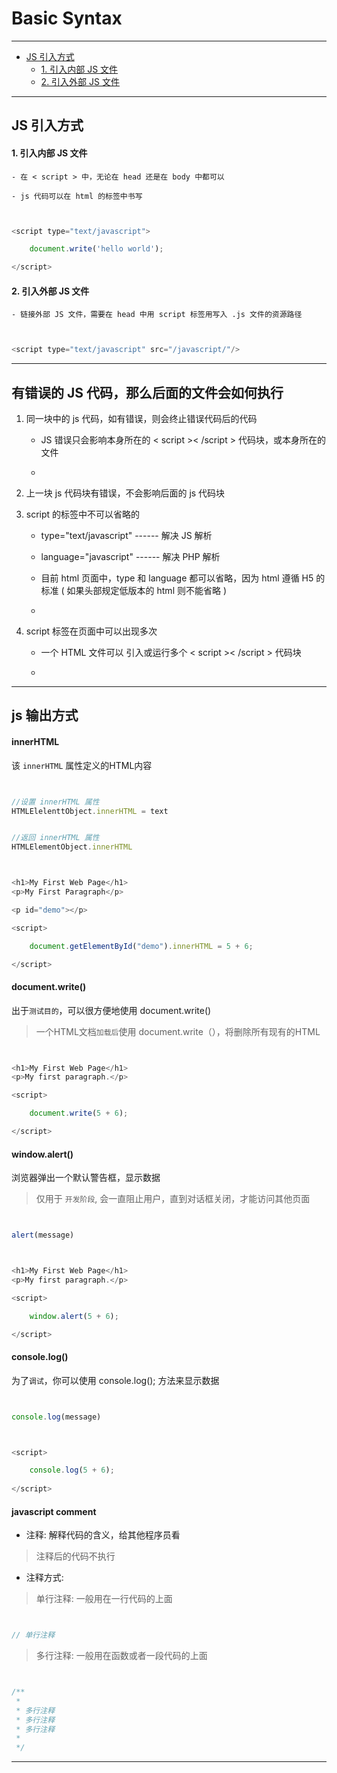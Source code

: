 # Basic Syntax

***

<!--Directory-->
<!--eg: ## First Level Heading -->
<!--eg: [First Level Heading](#first-level-heading)--->

- [JS 引入方式](#JS-引入方式)
    - [1. 引入内部 JS 文件](#1.-引入内部-JS-文件)
    - [2. 引入外部 JS 文件](#2.-引入外部-JS-文件)


***


## JS 引入方式

#### 1. 引入内部 JS 文件

    - 在 < script > 中，无论在 head 还是在 body 中都可以
    
    - js 代码可以在 html 的标签中书写
    
``` javascript


<script type="text/javascript">

    document.write('hello world');

</script>


```
#### 2. 引入外部 JS 文件


    - 链接外部 JS 文件，需要在 head 中用 script 标签用写入 .js 文件的资源路径

``` javascript


<script type="text/javascript" src="/javascript/"/>


```


***


## 有错误的 JS 代码，那么后面的文件会如何执行


1. 同一块中的 js 代码，如有错误，则会终止错误代码后的代码
    
    - JS 错误只会影响本身所在的 < script >< /script > 代码块，或本身所在的文件
    
    - 
    
2. 上一块 js 代码块有错误，不会影响后面的 js 代码块

3. script 的标签中不可以省略的

    - type="text/javascript"  ------ 解决 JS 解析

    - language="javascript" ------ 解决 PHP 解析
    
    - 目前 html 页面中，type 和 language 都可以省略，因为 html 遵循 H5 的标准 ( 如果头部规定低版本的 html 则不能省略 )
    
    - 
    
4. script 标签在页面中可以出现多次

    - 一个 HTML 文件可以 引入或运行多个 < script >< /script > 代码块
    
    - 


***


## js 输出方式

#### innerHTML

该 `innerHTML` 属性定义的HTML内容


``` javascript


//设置 innerHTML 属性
HTMLElelenttObject.innerHTML = text


//返回 innerHTML 属性
HTMLElementObject.innerHTML


```

``` javascript


<h1>My First Web Page</h1>
<p>My First Paragraph</p>

<p id="demo"></p>

<script>

    document.getElementById("demo").innerHTML = 5 + 6;

</script>


```

#### document.write()

出于`测试目的`，可以很方便地使用 document.write()

> 一个HTML文档`加载后`使用 document.write（），将删除所有现有的HTML

``` javascript


<h1>My First Web Page</h1>
<p>My first paragraph.</p>

<script>

    document.write(5 + 6);

</script>


```

#### window.alert()

浏览器弹出一个默认警告框，显示数据

> 仅用于 `开发阶段`, 会一直阻止用户，直到对话框关闭，才能访问其他页面


``` javascript


alert(message)


```

``` javascript


<h1>My First Web Page</h1>
<p>My first paragraph.</p>

<script>

    window.alert(5 + 6);

</script>


```

#### console.log()

为了`调试`，你可以使用 console.log(); 方法来显示数据


``` javascript


console.log(message)


```

``` javascript


<script>

    console.log(5 + 6);
    
</script>


```


#### javascript comment

* 注释: 解释代码的含义，给其他程序员看

> 注释后的代码不执行

* 注释方式:  

> 单行注释: 一般用在一行代码的上面
        
``` javascript


// 单行注释


```

> 多行注释: 一般用在函数或者一段代码的上面

``` javascript


/**
 * 
 * 多行注释
 * 多行注释
 * 多行注释
 *
 */


```

***  


